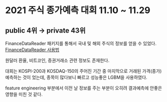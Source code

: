 # 2021 주식 종가예측 대회 11.10 ~ 11.29

## public 4위 → private 43위

FinanceDataReader 패키지를 통해서 국내 및 해외 주식의 정보를 얻을 수 있었다.  [FinanceDataReader 사용법](https://financedata.github.io/posts/finance-data-reader-users-guide.html)

원달러 환율, 비트코인, 증권거래소 관련 정보도 존재한다.

대회는 KOSPI-200과 KOSDAQ-150의 주어진 기간 중 마지막으로 거래된 가격(종가) 예측하는 것이 었는데, 종목이 많다보니 빠르고 성능좋은 LGBM을 사용하였다.

feature engineering 부분에서 이전 날 정보를 주는 부분이 오히려 결과예측에 안좋은 영향을 미친 것 같다. 

